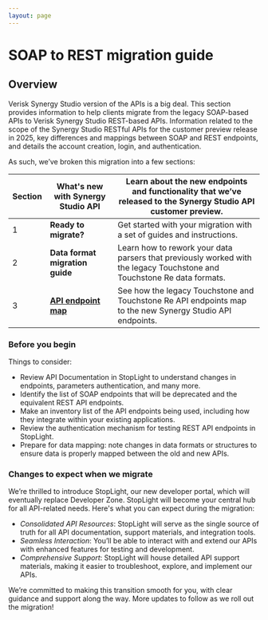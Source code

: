 ```yaml
---
layout: page
---
```


# SOAP to REST migration guide

## Overview

Verisk Synergy Studio version of the APIs is a big deal. This section provides information to help clients migrate from the legacy SOAP-based APIs to Verisk Synergy Studio REST-based APIs. Information related to the scope of the Synergy Studio RESTful APIs for the customer preview release in 2025, key differences and mappings between SOAP and REST endpoints, and details the account creation, login, and authentication.  

As such, we’ve broken this migration into a few sections:


Section | What's new with Synergy Studio API | Learn about the new endpoints and functionality that we’ve released to the Synergy Studio API customer preview.
---------|----------|---------
 1 | **Ready to migrate?** | Get started with your migration with a set of guides and instructions.
 2 | **Data format migration guide** | Learn how to rework your data parsers that previously worked with the legacy Touchstone and Touchstone Re data formats.
 3 | **[API endpoint map]("./docs/soap-to-rest-api-endpoints.md")** | See how the legacy Touchstone and Touchstone Re API endpoints map to the new Synergy Studio API endpoints.


### Before you begin

Things to consider: 

- Review API Documentation in StopLight to understand changes in endpoints, parameters authentication, and many more.
- Identify the list of SOAP endpoints that will be deprecated and the equivalent REST API endpoints.  
- Make an inventory list of the API endpoints being used, including how they integrate within your existing applications.
- Review the authentication mechanism for testing REST API endpoints in StopLight. 
- Prepare for data mapping: note changes in data formats or structures to ensure data is properly mapped between the old and new APIs.


### Changes to expect when we migrate 

We’re thrilled to introduce StopLight, our new developer portal, which will eventually replace Developer Zone. 
StopLight will become your central hub for all API-related needs. Here's what you can expect during the migration:

- *Consolidated API Resources*: StopLight will serve as the single source of truth for all API documentation, support materials, and integration tools. 
- *Seamless Interaction*: You’ll be able to interact with and extend our APIs with enhanced features for testing and development. 
- *Comprehensive Support*: StopLight will house detailed API support materials, making it easier to troubleshoot, explore, and implement our APIs. 

We’re committed to making this transition smooth for you, with clear guidance and support along the way. More updates to follow as we roll out the migration!








